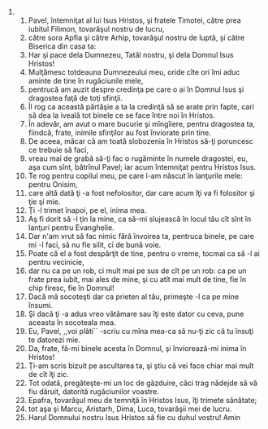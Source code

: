 <ol>
  <li>
    <ol>
      <li>Pavel, întemniţat al lui Isus Hristos, şi fratele Timotei, către prea iubitul Filimon, tovarăşul nostru de lucru,</li>
      <li>către sora Apfia şi către Arhip, tovarăşul nostru de luptă, şi către Biserica din casa ta:</li>
      <li>Har şi pace dela Dumnezeu, Tatăl nostru, şi dela Domnul Isus Hristos!</li>
      <li>Mulţămesc totdeauna Dumnezeului meu, oride cîte ori îmi aduc aminte de tine în rugăciunile mele,</li>
      <li>pentrucă am auzit despre credinţa pe care o ai în Domnul Isus şi dragostea faţă de toţi sfinţii.</li>
      <li>Îl rog ca această părtăşie a ta la credinţă să se arate prin fapte, cari să dea la iveală tot binele ce se face între noi în Hristos.</li>
      <li>În adevăr, am avut o mare bucurie şi mîngîiere, pentru dragostea ta, fiindcă, frate, inimile sfinţilor au fost înviorate prin tine.</li>
      <li>De aceea, măcar că am toată slobozenia în Hristos să-ţi poruncesc ce trebuie să faci,</li>
      <li>vreau mai de grabă să-ţi fac o rugăminte în numele dragostei, eu, aşa cum sînt, bătrînul Pavel; iar acum întemniţat pentru Hristos Isus.</li>
      <li>Te rog pentru copilul meu, pe care l-am născut în lanţurile mele: pentru Onisim,</li>
      <li>care altă dată ţi -a fost nefolositor, dar care acum îţi va fi folositor şi ţie şi mie.</li>
      <li>Ţi -l trimet înapoi, pe el, inima mea.</li>
      <li>Aş fi dorit să -l ţin la mine, ca să-mi slujească în locul tău cît sînt în lanţuri pentru Evanghelie.</li>
      <li>Dar n'am vrut să fac nimic fără învoirea ta, pentruca binele, pe care mi -l faci, să nu fie silit, ci de bună voie.</li>
      <li>Poate că el a fost despărţit de tine, pentru o vreme, tocmai ca să -l ai pentru vecinicie,</li>
      <li>dar nu ca pe un rob, ci mult mai pe sus de cît pe un rob: ca pe un frate prea iubit, mai ales de mine, şi cu atît mai mult de tine, fie în chip firesc, fie în Domnul!</li>
      <li>Dacă mă socoteşti dar ca prieten al tău, primeşte -l ca pe mine însumi.</li>
      <li>Şi dacă ţi -a adus vreo vătămare sau îţi este dator cu ceva, pune aceasta în socoteala mea.</li>
      <li>Eu, Pavel, ,,voi plăti`` -scriu cu mîna mea-ca să nu-ţi zic că tu însuţi te datorezi mie.</li>
      <li>Da, frate, fă-mi binele acesta în Domnul, şi înviorează-mi inima în Hristos!</li>
      <li>Ţi-am scris bizuit pe ascultarea ta, şi ştiu că vei face chiar mai mult de cît îţi zic.</li>
      <li>Tot odată, pregăteşte-mi un loc de găzduire, căci trag nădejde să vă fiu dăruit, datorită rugăciunilor voastre.</li>
      <li>Epafra, tovarăşul meu de temniţă în Hristos Isus, îţi trimete sănătate;</li>
      <li>tot aşa şi Marcu, Aristarh, Dima, Luca, tovarăşii mei de lucru.</li>
      <li>Harul Domnului nostru Isus Hristos să fie cu duhul vostru! Amin</li>
    </ol>
  </li>
</ol>
